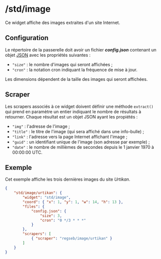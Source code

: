 # /std/image

Ce widget affiche des images extraites d'un site Internet.

## Configuration

Le répertoire de la passerelle doit avoir un fichier ***config.json***
contenant un objet
[JSON](http://www.json.org/json-fr.html "JavaScript Object Notation") avec les
propriétés suivantes :

- `"size"` : le nombre d'images qui seront affichées ;
- `"cron"` : la notation cron indiquant la fréquence de mise à jour.

Les dimensions dépendent de la taille des images qui seront affichées.

## Scraper

Les scrapers associés à ce widget doivent définir une méthode `extract()` qui
prend en paramètre un entier indiquant le nombre de résultats à retourner.
Chaque résultat est un objet JSON ayant les propiétés :

- `"img"` : l'adresse de l'image ;
- `"title"` : le titre de l'image (qui sera affiché dans une info-bulle) ;
- `"link"` : l'adresse vers la page Internet affichant l'image ;
- `"guid"` : un identifiant unique de l'image (son adresse par exemple) ;
- `"date"` : le nombre de millièmes de secondes depuis le 1 janvier 1970 à
  00:00:00 UTC.

## Exemple

Cet exemple affiche les trois dernières images du site *Urtikan*.

```JSON
{
    "std/image/urtikan": {
        "widget": "std/image",
        "coord": { "x": 1, "y": 1, "w": 14, "h": 13 },
        "files": {
            "config.json": {
                "size": 3,
                "cron": "0 */3 * * *"
            }
        },
        "scrapers": [
            { "scraper": "regseb/image/urtikan" }
        ]
    }
}
```
